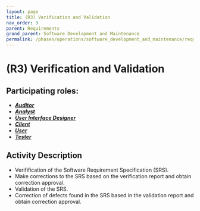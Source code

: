 ```yaml
---
layout: page
title: (R3) Verification and Validation
nav_order: 3
parent: Requirements
grand_parent: Software Development and Maintenance
permalink: /phases/operations/software_development_and_maintenance/requirements/r3/
---
```



# (R3) Verification and Validation

## Participating roles:
* <a href="/roles/">_**Auditor**_</a>
* <a href="/roles/">_**Analyst**_</a>
* <a href="/roles/">_**User Interface Designer**_</a>
* <a href="/roles/">_**Client**_</a>
* <a href="/roles/">_**User**_</a>
* <a href="/roles/">_**Tester**_</a>

## Activity Description
* Verifification of the Software Requirement Specification (SRS). 
* Make corrections to the SRS based on the verification report and obtain correction approval.
* Validation of the SRS.
* Correction of defects found in the SRS based in the validation report and obtain correction approval.